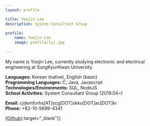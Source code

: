 ```yaml
---
layout: profile

title: Yoojin Lee
description: System Consultant Group

profile:
    name: Yoojin Lee
    image: profile/lyj.jpg
    
---
```


My name is Yoojin Lee, currently studying electronic and electrical engineering at SungKyunKwan University.  

<strong>Languages:</strong> Korean (native), English (basic)  
<strong>Programming Languages:</strong> C, Java, Javascript  
<strong>Technologies/Environments:</strong> SQL, NodeJS  
<strong>School Activities:</strong> System Consultant Group (2019.04~) 

<strong>Email:</strong> cjdemforhs[AT]scg[DOT]skku[DOT]ac[DOT]kr  
<strong>Phone:</strong> +82-10-5699-4341  

[[Github](https://github.com/sini1904){:target="\_blank"}]  
